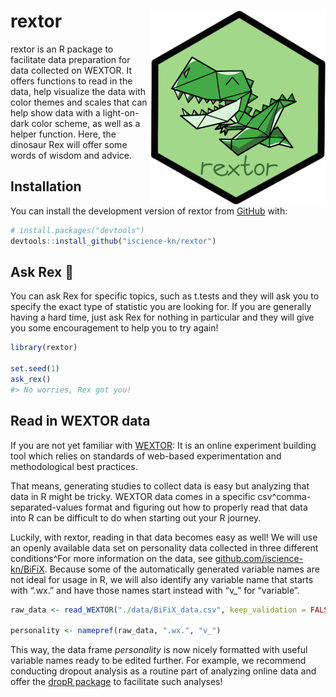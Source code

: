 
<!-- README.md is generated from README.Rmd. Please edit that file -->

# rextor <a href='https://iscience-kn.github.io/rextor/'><img src='man/figures/rextor_logo.png' align="right" /></a>

<!-- height="138" -->

rextor is an R package to facilitate data preparation for data collected
on WEXTOR. It offers functions to read in the data, help visualize the
data with color themes and scales that can help show data with a
light-on-dark color scheme, as well as a helper function. Here, the
dinosaur Rex will offer some words of wisdom and advice.

## Installation

You can install the development version of rextor from
[GitHub](https://github.com/) with:

``` r
# install.packages("devtools")
devtools::install_github("iscience-kn/rextor")
```

## Ask Rex 🦖

You can ask Rex for specific topics, such as t.tests and they will ask
you to specify the exact type of statistic you are looking for. If you
are generally having a hard time, just ask Rex for nothing in particular
and they will give you some encouragement to help you to try again!

``` r
library(rextor)

set.seed(1)
ask_rex()
#> No worries, Rex got you!
```

## Read in WEXTOR data

If you are not yet familiar with [WEXTOR](https://wextor.eu): It is an
online experiment building tool which relies on standards of web-based
experimentation and methodological best practices.

That means, generating studies to collect data is easy but analyzing
that data in R might be tricky. WEXTOR data comes in a specific
csv^comma-separated-values format and figuring out how to properly read
that data into R can be difficult to do when starting out your R
journey.

Luckily, with rextor, reading in that data becomes easy as well! We will
use an openly available data set on personality data collected in three
different conditions^For more information on the data, see
[github.com/iscience-kn/BiFiX](https://github.com/iscience-kn/BiFiX).
Because some of the automatically generated variable names are not ideal
for usage in R, we will also identify any variable name that starts with
“.wx.” and have those names start instead with “v\_” for “variable”.

``` r
raw_data <- read_WEXTOR("./data/BiFiX_data.csv", keep_validation = FALSE)

personality <- namepref(raw_data, ".wx.", "v_")
```

This way, the data frame *personality* is now nicely formatted with
useful variable names ready to be edited further. For example, we
recommend conducting dropout analysis as a routine part of analyzing
online data and offer the [dropR
package](https://iscience-kn.github.io/dropR/) to facilitate such
analyses!
